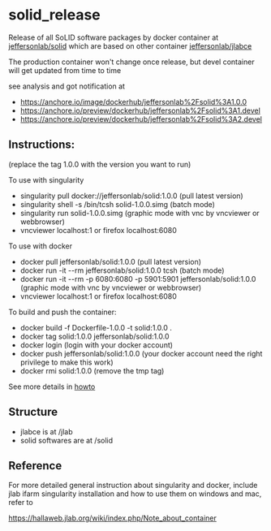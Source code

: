 # solid_release
Release of all SoLID software packages by docker container at [jeffersonlab/solid](https://hub.docker.com/r/jeffersonlab/solid/tags/) which are based on other container [jeffersonlab/jlabce](https://hub.docker.com/r/jeffersonlab/jlabce/tags/)

The production container won't change once release, but devel container will get updated from time to time

see analysis and got notification at
* https://anchore.io/image/dockerhub/jeffersonlab%2Fsolid%3A1.0.0
* https://anchore.io/preview/dockerhub/jeffersonlab%2Fsolid%3A1.devel
* https://anchore.io/preview/dockerhub/jeffersonlab%2Fsolid%3A2.devel

Instructions:  
--------------------
(replace the tag 1.0.0 with the version you want to run)

To use with singularity
* singularity pull docker://jeffersonlab/solid:1.0.0 (pull latest version)
* singularity shell -s /bin/tcsh solid-1.0.0.simg (batch mode)
* singularity run solid-1.0.0.simg (graphic mode with vnc by vncviewer or webbrowser)
* vncviewer localhost:1 or firefox localhost:6080

To use with docker
* docker pull jeffersonlab/solid:1.0.0 (pull latest version)
* docker run -it --rm jeffersonlab/solid:1.0.0 tcsh  (batch mode)
* docker run -it --rm -p 6080:6080 -p 5901:5901 jeffersonlab/solid:1.0.0  (graphic mode with vnc by vncviewer or webbrowser)
* vncviewer localhost:1 or firefox localhost:6080

To build and push the container:
* docker build -f Dockerfile-1.0.0 -t solid:1.0.0 .
* docker tag solid:1.0.0 jeffersonlab/solid:1.0.0
* docker login                          (login with your docker account)
* docker push jeffersonlab/solid:1.0.0  (your docker account need the right privilege to make this work)
* docker rmi solid:1.0.0   (remove the tmp tag)

See more details in [howto](https://github.com/JeffersonLab/solid_release/blob/master/howto)

Structure
--------------------
* jlabce is at /jlab
* solid softwares are at /solid

Reference
--------------------

For more detailed general instruction about singularity and docker, include jlab ifarm singularity installation and how to use them on windows and mac, refer to

https://hallaweb.jlab.org/wiki/index.php/Note_about_container


